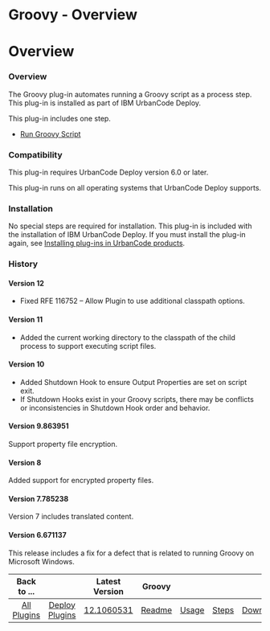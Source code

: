 
Groovy - Overview
=================

# Overview



### Overview




 


The Groovy plug-in automates running a Groovy script as a process step. This plug-in is installed as part of IBM UrbanCode Deploy.


This plug-in includes one step.


* [Run Groovy Script](#run_groovy_script)


### Compatibility


This plug-in requires UrbanCode Deploy version 6.0 or later.


This plug-in runs on all operating systems that UrbanCode Deploy supports.


### Installation


No special steps are required for installation. This plug-in is included with the installation of IBM UrbanCode Deploy. If you must install the plug-in again, see [Installing plug-ins in UrbanCode products](https://www.urbancode.com/resource/installing-plug-ins-in-urbancode-products/).


### History


#### Version 12


* Fixed RFE 116752 – Allow Plugin to use additional classpath options.


#### Version 11


* Added the current working directory to the classpath of the child process to support executing script files.


#### Version 10


* Added Shutdown Hook to ensure Output Properties are set on script exit.
* If Shutdown Hooks exist in your Groovy scripts, there may be conflicts or inconsistencies in Shutdown Hook order and behavior.


#### Version 9.863951


Support property file encryption.


#### Version 8


Added support for encrypted property files.


#### Version 7.785238


Version 7 includes translated content.


#### Version 6.671137


This release includes a fix for a defect that is related to running Groovy on Microsoft Windows.




|Back to ...||Latest Version|Groovy ||||
| :---: | :---: | :---: | :---: | :---: | :---: | :---: |
|[All Plugins](../../index.md)|[Deploy Plugins](../README.md)|[12.1060531](https://raw.githubusercontent.com/UrbanCode/IBM-UCD-PLUGINS/main/files/Groovy/Groovy-12.1060531.zip)|[Readme](README.md)|[Usage](usage.md)|[Steps](steps.md)|[Downloads](downloads.md)|
